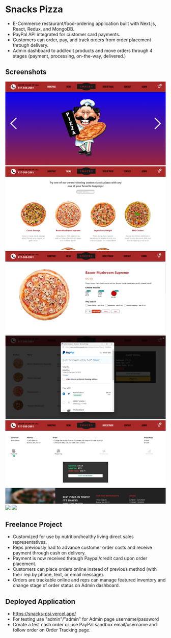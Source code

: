 # Snacks Pizza
 
- E-Commerce restaurant/food-ordering application built with Next.js, React, Redux, and MongoDB. 
- PayPal API integrated for customer card payments. 
- Customers can order, pay, and track orders from order placement through delivery.
- Admin dashboard to add/edit products and move orders through 4 stages (payment, processing, on-the-way, delivered.)

## Screenshots
<img src="public/images/screenshots/home_page.png">  
<img src="public/images/screenshots/pizza_list.png">
<img src="public/images/screenshots/product_page.png">
<img src="public/images/screenshots/paypal_order.png">
<img src="public/images/screenshots/order_tracker.png">
<img src="public/images/screenshots/admin_orders.png">
<img src="public/images/screenshots/admin_products.png">
 
## Freelance Project
- Customized for use by nutrition/healthy living direct sales representatives.
- Reps previously had to advance customer order costs and receive payment through cash on delivery.
- Payment is now received through Paypal/credit card upon order placement.
- Customers can place orders online instead of previous method (with their rep by phone, text, or email message).
- Orders are trackable online and reps can manage featured inventory and change stage of order status on Admin dashboard.  

## Deployed Application
- https://snacks-psi.vercel.app/ 
- For testing use "admin"/"admin" for Admin page username/password
- Create a test cash order or use PayPal sandbox email/username and follow order on Order Tracking page.
